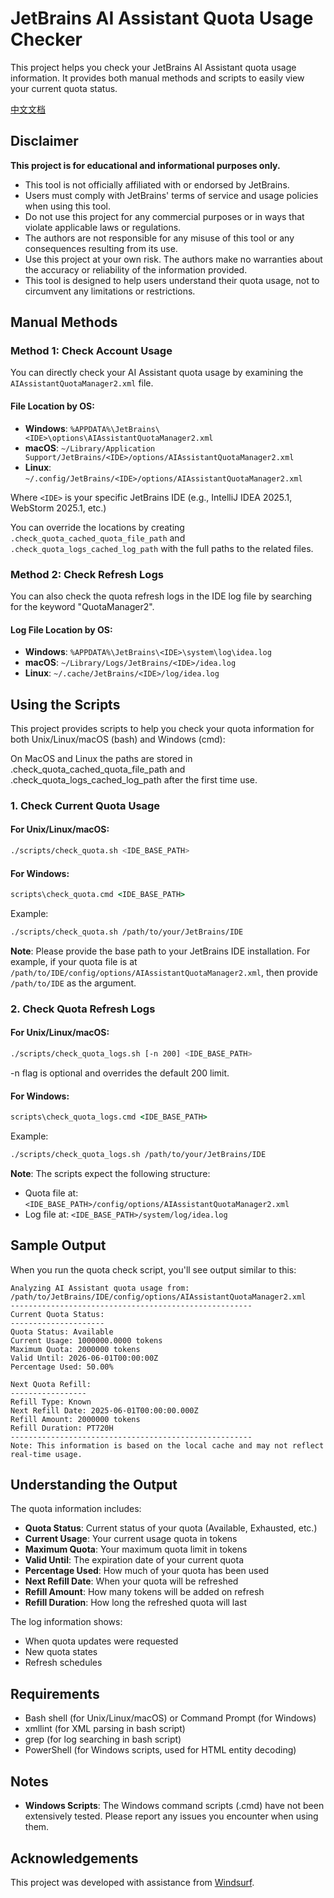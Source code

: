 # JetBrains AI Assistant Quota Usage Checker

This project helps you check your JetBrains AI Assistant quota usage information. It provides both manual methods and scripts to easily view your current quota status.

[中文文档](README_CN.md)

## Disclaimer

**This project is for educational and informational purposes only.**

- This tool is not officially affiliated with or endorsed by JetBrains.
- Users must comply with JetBrains' terms of service and usage policies when using this tool.
- Do not use this project for any commercial purposes or in ways that violate applicable laws or regulations.
- The authors are not responsible for any misuse of this tool or any consequences resulting from its use.
- Use this project at your own risk. The authors make no warranties about the accuracy or reliability of the information provided.
- This tool is designed to help users understand their quota usage, not to circumvent any limitations or restrictions.

## Manual Methods

### Method 1: Check Account Usage

You can directly check your AI Assistant quota usage by examining the `AIAssistantQuotaManager2.xml` file.

#### File Location by OS:

- **Windows**: `%APPDATA%\JetBrains\<IDE>\options\AIAssistantQuotaManager2.xml`
- **macOS**: `~/Library/Application Support/JetBrains/<IDE>/options/AIAssistantQuotaManager2.xml`
- **Linux**: `~/.config/JetBrains/<IDE>/options/AIAssistantQuotaManager2.xml`

Where `<IDE>` is your specific JetBrains IDE (e.g., IntelliJ IDEA 2025.1, WebStorm 2025.1, etc.)

You can override the locations by creating `.check_quota_cached_quota_file_path` and `.check_quota_logs_cached_log_path` with the full paths to the related files.

### Method 2: Check Refresh Logs

You can also check the quota refresh logs in the IDE log file by searching for the keyword "QuotaManager2".

#### Log File Location by OS:

- **Windows**: `%APPDATA%\JetBrains\<IDE>\system\log\idea.log`
- **macOS**: `~/Library/Logs/JetBrains/<IDE>/idea.log`
- **Linux**: `~/.cache/JetBrains/<IDE>/log/idea.log`

## Using the Scripts

This project provides scripts to help you check your quota information for both Unix/Linux/macOS (bash) and Windows (cmd):

On MacOS and Linux the paths are stored in .check_quota_cached_quota_file_path and .check_quota_logs_cached_log_path after the first time use.

### 1. Check Current Quota Usage

#### For Unix/Linux/macOS:
```bash
./scripts/check_quota.sh <IDE_BASE_PATH>
```

#### For Windows:
```cmd
scripts\check_quota.cmd <IDE_BASE_PATH>
```

Example:
```bash
./scripts/check_quota.sh /path/to/your/JetBrains/IDE
```

**Note**: Please provide the base path to your JetBrains IDE installation. For example, if your quota file is at `/path/to/IDE/config/options/AIAssistantQuotaManager2.xml`, then provide `/path/to/IDE` as the argument.

### 2. Check Quota Refresh Logs

#### For Unix/Linux/macOS:
```bash
./scripts/check_quota_logs.sh [-n 200] <IDE_BASE_PATH>
```

-n flag is optional and overrides the default 200 limit.

#### For Windows:
```cmd
scripts\check_quota_logs.cmd <IDE_BASE_PATH>
```

Example:
```bash
./scripts/check_quota_logs.sh /path/to/your/JetBrains/IDE
```

**Note**: The scripts expect the following structure:
- Quota file at: `<IDE_BASE_PATH>/config/options/AIAssistantQuotaManager2.xml`
- Log file at: `<IDE_BASE_PATH>/system/log/idea.log`

## Sample Output

When you run the quota check script, you'll see output similar to this:

```
Analyzing AI Assistant quota usage from: /path/to/JetBrains/IDE/config/options/AIAssistantQuotaManager2.xml
------------------------------------------------------
Current Quota Status:
---------------------
Quota Status: Available
Current Usage: 1000000.0000 tokens
Maximum Quota: 2000000 tokens
Valid Until: 2026-06-01T00:00:00Z
Percentage Used: 50.00%

Next Quota Refill:
-----------------
Refill Type: Known
Next Refill Date: 2025-06-01T00:00:00.000Z
Refill Amount: 2000000 tokens
Refill Duration: PT720H
------------------------------------------------------
Note: This information is based on the local cache and may not reflect real-time usage.
```

## Understanding the Output

The quota information includes:
- **Quota Status**: Current status of your quota (Available, Exhausted, etc.)
- **Current Usage**: Your current usage quota in tokens
- **Maximum Quota**: Your maximum quota limit in tokens
- **Valid Until**: The expiration date of your current quota
- **Percentage Used**: How much of your quota has been used
- **Next Refill Date**: When your quota will be refreshed
- **Refill Amount**: How many tokens will be added on refresh
- **Refill Duration**: How long the refreshed quota will last

The log information shows:
- When quota updates were requested
- New quota states
- Refresh schedules

## Requirements

- Bash shell (for Unix/Linux/macOS) or Command Prompt (for Windows)
- xmllint (for XML parsing in bash script)
- grep (for log searching in bash script)
- PowerShell (for Windows scripts, used for HTML entity decoding)

## Notes

- **Windows Scripts**: The Windows command scripts (.cmd) have not been extensively tested. Please report any issues you encounter when using them.

## Acknowledgements

This project was developed with assistance from [Windsurf](http://windsurf.com).

